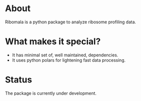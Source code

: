 # About
Ribomala is a python package to analyze ribosome  profiling data.

# What makes it special?
- It has minimal set of, well maintained, dependencies.
- It uses python polars for lightening fast data processing.

# Status
The package is currently under development.